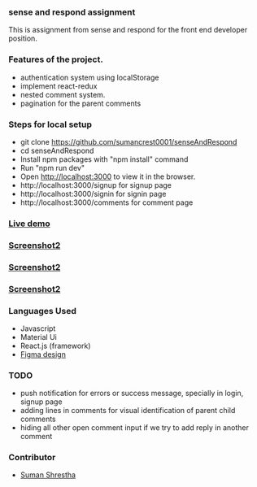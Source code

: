 ### sense and respond assignment

This is assignment from sense and respond for the front end developer position.

### Features of the project.

- authentication system using localStorage
- implement react-redux
- nested comment system.
- pagination for the parent comments


### Steps for local setup

- git clone https://github.com/sumancrest0001/senseAndRespond
- cd senseAndRespond
- Install npm packages with "npm install" command
- Run "npm run dev"
- Open [http://localhost:3000](http://localhost:3000) to view it in the browser.
- http://localhost:3000/signup for signup page
- http://localhost:3000/signin for signin page
- http://localhost:3000/comments for comment page

### [Live demo](https://65bf9137e5d39f5ae09ad707--willowy-tiramisu-4433d8.netlify.app/)

### [Screenshot2](public/images/1.png "signin")
### [Screenshot2](public/images/2.png "signup")
### [Screenshot2](public/images/3.png "comments")
### Languages Used

- Javascript
- Material Ui
- React.js (framework)
- [Figma design](https://www.figma.com/file/XoQ6l0k4OyvfHTtTY94g1D/Task?type=design&node-id=1-2&mode=design&t=Bg4IYzoCXHXY8rqB-0)


### TODO
- push notification for errors or success message, specially in login, signup page
- adding lines in comments for visual identification of parent child comments
- hiding all other open comment input if we try to add reply in another comment


### Contributor

- [Suman Shrestha](https://github.com/sumancrest0001/)
